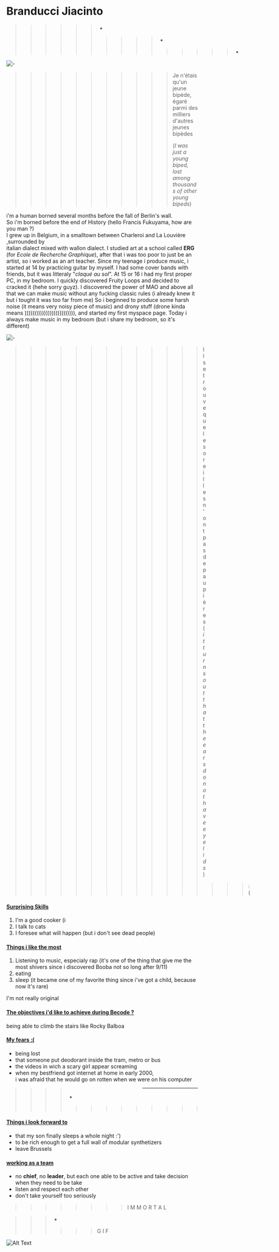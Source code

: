 # Branducci Jiacinto  
>>>>>>*
>>>>>>>>>>*
>>>>>>>>>>>>>>>*
![-](https://www.notrecinema.com/images/usercontent/star/patrick-timsit-photo_99034_36372.jpg)
>>>>>>>>>>>Je n'étais qu'un jeune bipède, 
>>>>>>>>>>égaré parmi des milliers d'autres jeunes bipèdes
>>>>>>>>>>>>
>>>>>>>>>>>(_I was just a young biped,
>>>>>>>>>>>lost among thousands of other young bipeds_)


i'm a human borned several months before the fall of Berlin's wall.  
So i'm borned before the end of History (hello Francis Fukuyama, how are you man ?)  
I grew up in Belgium, in a smalltown between Charleroi and La Louvière ,surrounded by   
italian dialect mixed with wallon dialect.
I studied art at a school called **ERG** (for _Ecole de Recherche Graphique_), 
after that i was too poor to just be an artist, so i worked as an art teacher.
Since my teenage i produce music, i started at 14 by practicing guitar by myself. 
I had some cover bands with friends, but it was litteraly "_claqué au sol_".
At 15 or 16 i had my first proper PC, in my bedroom. I quickly discovered Fruity Loops
and decided to cracked it (hehe sorry guyz). I discovered the power of MAO and above all that we can make music without any fucking classic rules (i already knew it but i tought it was too far from me)
So i beginned to produce some harsh noise (it means very noisy piece of music) and drony stuff (drone kinda means )))))))))))))))))))))))))), and started my first myspace page. 
Today i always make music in my bedroom (but i share my bedroom, so it's different)


![-](https://1.bp.blogspot.com/-WWkimL8cJk0/XYCMHevHjKI/AAAAAAABJIU/YzbicO9JRVstAF0xaClpjjaOcdpfm9-FQCLcBGAsYHQ/s1600/crise%2B15.jpg)

>>>>>>>>>>>>> Il se trouve que les oreilles n'ont pas de paupières
>>>>>>>>>>>>>(_it turns out that the ears do not have eyelids_)
>>>>>>>>>>>>>>>>:(

#### <ins>Surprising Skills<ins> 

1. I'm a good cooker (i 
2. I talk to cats 
3. I foresee what will happen (but i don't see dead people)

#### <ins>Things i like the most<ins>

1. Listening to music, especialy rap (it's one of the thing that give me the most shivers since i discovered Booba not so long after 9/11)
2. eating 
3. sleep (it became one of my favorite thing since i've got a child, because now it's rare)

I'm not really original 
#### <ins>The objectives i'd like to achieve during Becode ?<ins>

being able to climb the stairs like Rocky Balboa

#### <ins>My fears<ins> :(
* being lost 
* that someone put deodorant inside the tram, metro or bus
* the videos in wich a scary girl appear screaming 
* when my bestfriend got internet at home in early 2000,  
i was afraid that he would go on rotten when we were on his computer
>>>>>>>>>***
>>>>*
>>>>>>>>>>>>>****
>>>>>>>>>>>>>>>>>>>>>>>>>****
#### <ins>Things i look forward to<ins>
* that my son finally sleeps a whole night  :')
* to be rich enough to get a full wall of modular synthetizers
* leave Brussels 


#### <ins>working as a team<ins>
* no **chief**, no **leader**, but each one able to be active and take decision when they need to be take
* listen and respect each other 
* don't take yourself too seriously

>>>>>>>>I
>>>>>>>>M 
>>>>>>>>M
>>>>>>>>O
>>>>>>>>R
>>>>>>>>T
>>>>>>>>A
>>>>>>>>L

>>>*
>>>>>>G
>I
>>F


![Alt Text](https://c.tenor.com/qPwjNK5cR4MAAAAM/immortal-call-of-the-wintermoon-immortal-dance-forest-headbang.gif)
